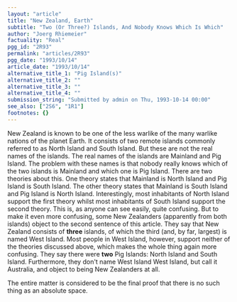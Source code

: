 ```yaml
---
layout: "article"
title: "New Zealand, Earth"
subtitle: "Two (Or Three?) Islands, And Nobody Knows Which Is Which"
author: "Joerg Rhiemeier"
factuality: "Real"
pgg_id: "2R93"
permalink: "articles/2R93"
pgg_date: "1993/10/14"
article_date: "1993/10/14"
alternative_title_1: "Pig Island(s)"
alternative_title_2: ""
alternative_title_3: ""
alternative_title_4: ""
submission_string: "Submitted by admin on Thu, 1993-10-14 00:00"
see_also: ["2S6", "1R1"]
footnotes: {}
---
```

<div>
<p>New Zealand is known to be one of the less warlike of the many warlike nations of the planet Earth. It consists of two remote islands commonly referred to as North Island and South Island. But these are not the real names of the islands. The real names of the islands are Mainland and Pig Island. The problem with these names is that nobody really knows which of the two islands is Mainland and which one is Pig Island. There are two theories about this. One theory states that Mainland is North Island and Pig Island is South Island. The other theory states that Mainland is South Island and Pig Island is North Island. Interestingly, most inhabitants of North Island support the first theory whilst most inhabitants of South Island support the second theory. This is, as anyone can see easily, quite confusing. But to make it even more confusing, some New Zealanders (apparently from both islands) object to the second sentence of this article. They say that New Zealand consists of <strong>three</strong> islands, of which the third (and, by far, largest) is named West Island. Most people in West Island, however, support neither of the theories discussed above, which makes the whole thing again more confusing. They say there were <strong>two</strong> Pig Islands: North Island and South Island. Furthermore, they don't name West Island West Island, but call it Australia, and object to being New Zealanders at all.</p>
<p>The entire matter is considered to be the final proof that there is no such thing as an absolute space.</p>
</div>

